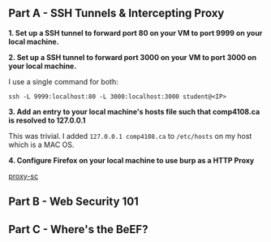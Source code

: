 ## Part A - SSH Tunnels & Intercepting Proxy 

**1. Set up a SSH tunnel to forward port 80 on your VM to port 9999 on your local machine.**

**2. Set up a SSH tunnel to forward port 3000 on your VM to port 3000 on your local machine.**

I use a single command for both: 

```ssh -L 9999:localhost:80 -L 3000:localhost:3000 student@<IP>```

**3. Add an entry to your local machine's hosts file such that comp4108.ca is resolved to 127.0.0.1**

This was trivial. I added ```127.0.0.1 comp4108.ca``` to ```/etc/hosts``` on my host which is a MAC OS. 

**4. Configure Firefox on your local machine to use burp as a HTTP Proxy**

[proxy-sc](images/proxy-settings)

## Part B - Web Security 101 

## Part C - Where's the BeEF? 



